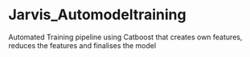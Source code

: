 # Jarvis_Automodeltraining
 Automated Training pipeline using Catboost that creates own features, reduces the features and finalises the model
